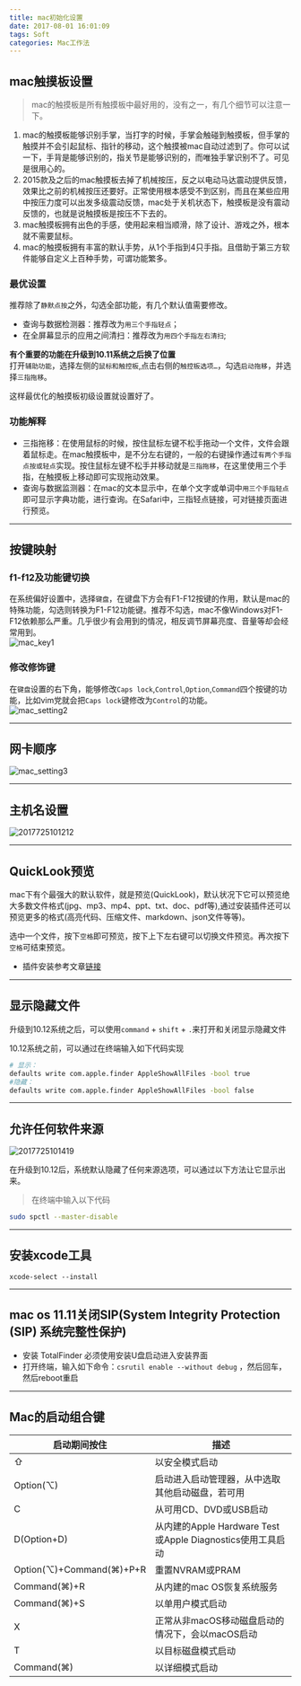 ```yaml
---
title: mac初始化设置
date: 2017-08-01 16:01:09
tags: Soft
categories: Mac工作法
---
```


## mac触摸板设置
> mac的触摸板是所有触摸板中最好用的，没有之一，有几个细节可以注意一下。

1. mac的触摸板能够识别手掌，当打字的时候，手掌会触碰到触摸板，但手掌的触摸并不会引起鼠标、指针的移动，这个触摸被mac自动过滤到了。你可以试一下，手背是能够识别的，指关节是能够识别的，而唯独手掌识别不了。可见是很用心的。
2. 2015款及之后的mac触摸板去掉了机械按压，反之以电动马达震动提供反馈，效果比之前的机械按压还要好。正常使用根本感受不到区别，而且在某些应用中按压力度可以出发多级震动反馈，mac处于关机状态下，触摸板是没有震动反馈的，也就是说触摸板是按压不下去的。
3. mac触摸板拥有出色的手感，使用起来相当顺滑，除了设计、游戏之外，根本就不需要鼠标。
4. mac的触摸板拥有丰富的默认手势，从1个手指到4只手指。且借助于第三方软件能够自定义上百种手势，可谓功能繁多。

### 最优设置

推荐除了`静默点按`之外，勾选全部功能，有几个默认值需要修改。

* 查询与数据检测器：推荐改为`用三个手指轻点`；
* 在全屏幕显示的应用之间清扫：推荐改为`用四个手指左右清扫`;

**有个重要的功能在升级到10.11系统之后换了位置**  
打开`辅助功能`，选择左侧的`鼠标和触控板`,点击右侧的`触控板选项…`，勾选`启动拖移`，并选择`三指拖移`。

这样最优化的触摸板初级设置就设置好了。

### 功能解释

* 三指拖移：在使用鼠标的时候，按住鼠标左键不松手拖动一个文件，文件会跟着鼠标走。在mac触摸板中，是不分左右键的，一般的右键操作通过`有两个手指点按或轻点`实现。按住鼠标左键不松手并移动就是`三指拖移`，在这里使用三个手指，在触摸板上移动即可实现拖动效果。
* 查询与数据监测器：在mac的文本显示中，在单个文字或单词中`用三个手指轻点`即可显示字典功能，进行查询。在Safari中，三指轻点链接，可对链接页面进行预览。

---
## 按键映射
### f1-f12及功能键切换
在系统偏好设置中，选择`键盘`，在键盘下方会有F1-F12按键的作用，默认是mac的特殊功能，勾选则转换为F1-F12功能键。推荐不勾选，mac不像Windows对F1-F12依赖那么严重。几乎很少有会用到的情况，相反调节屏幕亮度、音量等却会经常用到。  
![mac_key1](http://img.geekerhua.com/blog/alfred1/mac_key1.jpg)

### 修改修饰键
在`键盘`设置的右下角，能够修改`Caps lock`,`Control`,`Option`,`Command`四个按键的功能，比如vim党就会把`Caps lock`键修改为`Control`的功能。  
![mac_setting2](http://img.geekerhua.com/blog/alfred1/mac_setting2.jpg)

---
## 网卡顺序
![mac_setting3](http://img.geekerhua.com/blog/alfred1/mac_setting3.jpg)

---
## 主机名设置
![2017725101212](http://img.geekerhua.com/blog/mac初始化设置/2017725101212.jpg)

---
## QuickLook预览
mac下有个最强大的默认软件，就是预览(QuickLook)，默认状况下它可以预览绝大多数文件格式(jpg、mp3、mp4、ppt、txt、doc、pdf等),通过安装插件还可以预览更多的格式(高亮代码、压缩文件、markdown、json文件等等)。

选中一个文件，按下`空格`即可预览，按下上下左右键可以切换文件预览。再次按下`空格`可结束预览。
- 插件安装参考文章[链接](http://sspai.com/31927)

---
## 显示隐藏文件
升级到10.12系统之后，可以使用`command` + `shift` + `.`来打开和关闭显示隐藏文件

10.12系统之前，可以通过在终端输入如下代码实现

```bash
# 显示：
defaults write com.apple.finder AppleShowAllFiles -bool true
#隐藏：
defaults write com.apple.finder AppleShowAllFiles -bool false
```

---
## 允许任何软件来源
![2017725101419](http://img.geekerhua.com/blog/mac初始化设置/2017725101419.jpg)

在升级到10.12后，系统默认隐藏了任何来源选项，可以通过以下方法让它显示出来。

> 在终端中输入以下代码

```bash
sudo spctl --master-disable
```

---
## 安装xcode工具
```shell
xcode-select --install
```

---
## mac os 11.11关闭SIP(System Integrity Protection (SIP) 系统完整性保护)

* 安装 TotalFinder 必须使用安装U盘启动进入安装界面
* 打开终端，输入如下命令：`csrutil enable --without debug` ，然后回车，然后reboot重启

---
## Mac的启动组合键

启动期间按住	| 描述
------ | -----
⇧	|以安全模式启动
Option(⌥)	|启动进入启动管理器，从中选取其他启动磁盘，若可用
C	|从可用CD、DVD或USB启动
D(Option+D)   |从内建的Apple Hardware Test或Apple Diagnostics使用工具启动
Option(⌥)+Command(⌘)+P+R	|重置NVRAM或PRAM
Command(⌘)+R	|从内建的mac OS恢复系统服务
Command(⌘)+S	|以单用户模式启动
X	|正常从非macOS移动磁盘启动的情况下，会以macOS启动
T	|以目标磁盘模式启动
Command(⌘)	|以详细模式启动
